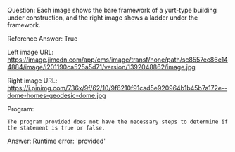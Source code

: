 Question: Each image shows the bare framework of a yurt-type building under construction, and the right image shows a ladder under the framework.

Reference Answer: True

Left image URL: https://image.jimcdn.com/app/cms/image/transf/none/path/sc8557ec86e144884/image/i201190ca525a5d71/version/1392048862/image.jpg

Right image URL: https://i.pinimg.com/736x/9f/62/10/9f6210f91cad5e920964b1b45b7a172e--dome-homes-geodesic-dome.jpg

Program:

```
The program provided does not have the necessary steps to determine if the statement is true or false.
```
Answer: Runtime error: 'provided'

